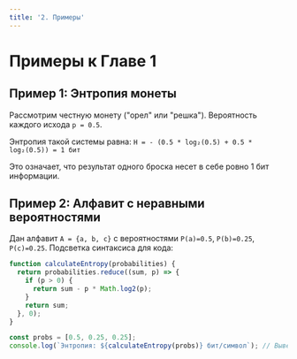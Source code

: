 ```yaml
---
title: '2. Примеры'
---
```


# Примеры к Главе 1

## Пример 1: Энтропия монеты

Рассмотрим честную монету ("орел" или "решка"). Вероятность каждого исхода `p = 0.5`.

Энтропия такой системы равна:
`H = - (0.5 * log₂(0.5) + 0.5 * log₂(0.5)) = 1 бит`

Это означает, что результат одного броска несет в себе ровно 1 бит информации.

## Пример 2: Алфавит с неравными вероятностями

Дан алфавит `A = {a, b, c}` с вероятностями `P(a)=0.5`, `P(b)=0.25`, `P(c)=0.25`.
Подсветка синтаксиса для кода:
```javascript
function calculateEntropy(probabilities) {
  return probabilities.reduce((sum, p) => {
    if (p > 0) {
      return sum - p * Math.log2(p);
    }
    return sum;
  }, 0);
}

const probs = [0.5, 0.25, 0.25];
console.log(`Энтропия: ${calculateEntropy(probs)} бит/символ`); // Выведет 1.5